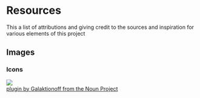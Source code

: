 # Resources

This a list of attributions and giving credit to the sources and inspiration for various elements of this project

## Images

### Icons

<img style="background: white;" src="./Templates/StreamDeck.PluginTemplate.Csharp/content/images/groupIcon@2x.png" /><br />
[plugin by Galaktionoff from the Noun Project](https://thenounproject.com/search/?q=plugin&i=1692300#)

